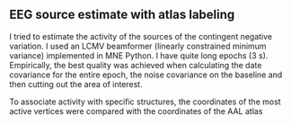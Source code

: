 ## EEG source estimate with atlas labeling

I tried to estimate the activity of the sources of the contingent negative variation. 
I used an LCMV beamformer (linearly constrained minimum variance) implemented in MNE Python. 
I have quite long epochs (3 s). Empirically, the best quality was achieved when calculating the date covariance for the entire epoch, the noise covariance on the baseline and then cutting out the area of interest.

To associate activity with specific structures, the coordinates of the most active vertices were compared with the coordinates of the AAL atlas


